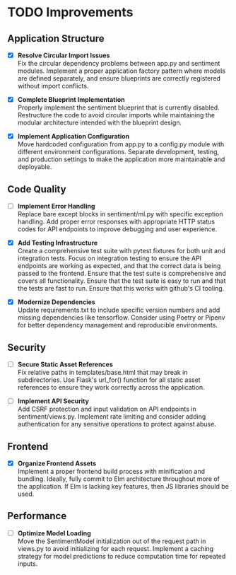 # TODO Improvements

## Application Structure

- [x] **Resolve Circular Import Issues**  
  Fix the circular dependency problems between app.py and sentiment modules. Implement a proper application factory pattern where models are defined separately, and ensure blueprints are correctly registered without import conflicts.

- [x] **Complete Blueprint Implementation**  
  Properly implement the sentiment blueprint that is currently disabled. Restructure the code to avoid circular imports while maintaining the modular architecture intended with the blueprint design.

- [x] **Implement Application Configuration**  
  Move hardcoded configuration from app.py to a config.py module with different environment configurations. Separate development, testing, and production settings to make the application more maintainable and deployable.

## Code Quality

- [ ] **Implement Error Handling**  
  Replace bare except blocks in sentiment/ml.py with specific exception handling. Add proper error responses with appropriate HTTP status codes for API endpoints to improve debugging and user experience.

- [x] **Add Testing Infrastructure**  
  Create a comprehensive test suite with pytest fixtures for both unit and integration tests. Focus on integration testing to ensure the API endpoints are working as expected, and that the correct data is being passed to the frontend. Ensure that the test suite is comprehensive and covers all functionality. Ensure that the test suite is easy to run and that the tests are fast to run. Ensure that this works with github's CI tooling. 

- [x] **Modernize Dependencies**  
  Update requirements.txt to include specific version numbers and add missing dependencies like tensorflow. Consider using Poetry or Pipenv for better dependency management and reproducible environments.

## Security

- [ ] **Secure Static Asset References**  
  Fix relative paths in templates/base.html that may break in subdirectories. Use Flask's url_for() function for all static asset references to ensure they work correctly across the application.

- [ ] **Implement API Security**  
  Add CSRF protection and input validation on API endpoints in sentiment/views.py. Implement rate limiting and consider adding authentication for any sensitive operations to protect against abuse.

## Frontend

- [x] **Organize Frontend Assets**  
  Implement a proper frontend build process with minification and bundling. Ideally, fully commit to Elm architecture throughout more of the application. If Elm is lacking key features, then JS libraries should be used.

## Performance

- [ ] **Optimize Model Loading**  
  Move the SentimentModel initialization out of the request path in views.py to avoid initializing for each request. Implement a caching strategy for model predictions to reduce computation time for repeated inputs.